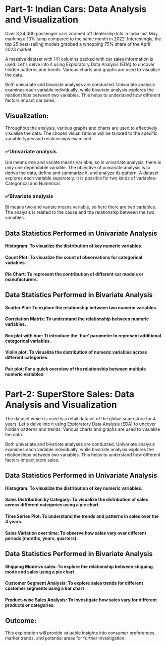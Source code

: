 # **Part-1: Indian Cars: Data Analysis and Visualization**

Over 3,34,000 passenger cars zoomed off dealership lots in India last May, marking a 13% jump compared to the same month in 2022. Interestingly, the top 25 best-selling models grabbed a whopping 75% share of the April 2023 market.

A massive dataset with 141 columns packed with car sales information is used. Let's delve into it using Exploratory Data Analysis (EDA) to uncover hidden patterns and trends. Various charts and graphs are used to visualize the data.

Both univariate and bivariate analyses are conducted. Univariate analysis examines each variable individually, while bivariate analysis explores the relationships between two variables. This helps to understand how different factors impact car sales.


## Visualization:

Throughout the analysis, various graphs and charts are used to effectively visualise the data. The chosen visualizations will be tailored to the specific variable types and relationships examined.

### ✅Univariate analysis
Uni means one and variate means variable, so in univariate analysis, there is only one dependable variable. The objective of univariate analysis is to derive the data, define and summarize it, and analyze its pattern. A dataset explores each variable separately. It is possible for two kinds of variables- Categorical and Numerical.


### ✅Bivariate analysis
Bi means two and variate means variable, so here there are two variables. The analysis is related to the cause and the relationship between the two variables. 

## Data Statistics Performed in Univariate Analysis

<h4>Histogram: To visualize the distribution of key numeric variables.</h4> 
<h4>Count Plot: To visualize the count of observations for categorical variables.</h4>
<h4> Pie Chart: To represent the contribution of different car models or manufacturers.</h4>

## Data Statistics Performed in Bivariate Analysis

<h4>Scatter Plot: To explore the relationship between two numeric variables.</h4>
<h4>Correlation Matrix: To understand the relationship between numeric variables.</h4>
<h4>Box plot with hue: Ti introduce the 'hue' parameter to represent additional categorical variables.</h4>
<h4>Violin plot: To visualize the distribution of numeric variables across different categories.</h4>
<h4>Pair plot: For a quick overview of the relationship between multiple numeric variables.</h4>

# **Part-2: SuperStore Sales: Data Analysis and Visualization**

The dataset which is used is a retail dataset of the global superstore for 4 years. Let's delve into it using Exploratory Data Analysis (EDA) to uncover hidden patterns and trends. Various charts and graphs are used to visualize the data.

Both univariate and bivariate analyses are conducted. Univariate analysis examines each variable individually, while bivariate analysis explores the relationships between two variables. This helps to understand how different factors impact store sales.

## Data Statistics Performed in Univariate Analysis

<h4>Histogram: To visualize the distribution of key numeric variables.</h4>
<h4>Sales Distribution by Category: To visualize the distribution of sales across different categories using a pie chart.</h4>
<h4>Time Series Plot: To understand the trends and patterns in sales over the 4 years.</h4>
<h4>Sales Variation over time: To observe how sales vary over different periods (months, years, quarters).</h4>

## Data Statistics Performed in Bivariate Analysis

<h4>Shipping Mode vs sales: To explore the relationship between shipping mode and sales using a pie chart.</h4>
<h4>Customer Segment Analysis: To explore sales trends for different customer segments using a bar chart</h4>
<h4>Product-wise Sales Analysis: To investigate how sales vary for different products or categories.</h4>

## Outcome:

This exploration will provide valuable insights into consumer preferences, market trends, and potential areas for further investigation.


